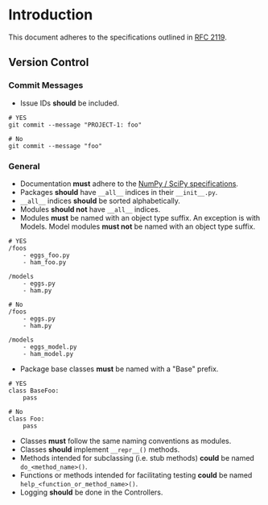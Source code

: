 # Introduction
This document adheres to the specifications outlined in [RFC 2119](https://www.ietf.org/rfc/rfc2119.txt).

## Version Control
### Commit Messages
- Issue IDs **should** be included.
```
# YES
git commit --message "PROJECT-1: foo"

# No
git commit --message "foo"
```

### General
- Documentation **must** adhere to the [NumPy / SciPy specifications](https://github.com/numpy/numpy/blob/master/doc/HOWTO_DOCUMENT.rst.txt).
- Packages **should** have `__all__` indices in their `__init__.py`.
- `__all__` indices **should** be sorted alphabetically.
- Modules **should not** have `__all__` indices.
- Modules **must** be named with an object type suffix. An exception is with Models. Model modules **must not** be named with an object type suffix.
```
# YES
/foos
    - eggs_foo.py
    - ham_foo.py

/models
    - eggs.py
    - ham.py

# No
/foos
    - eggs.py
    - ham.py

/models
    - eggs_model.py
    - ham_model.py
```
- Package base classes **must** be named with a "Base" prefix.
```
# YES
class BaseFoo:
    pass

# No
class Foo:
    pass
```
- Classes **must** follow the same naming conventions as modules.
- Classes **should** implement `__repr__()` methods.
- Methods intended for subclassing (i.e. stub methods) **could** be named `do_<method_name>()`.
- Functions or methods intended for facilitating testing **could** be named `help_<function_or_method_name>()`.
- Logging **should** be done in the Controllers.
